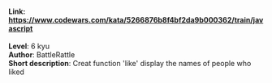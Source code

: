 #### Link: https://www.codewars.com/kata/5266876b8f4bf2da9b000362/train/javascript
**Level**: 6 kyu\
**Author**: BattleRattle\
**Short description**: Creat function 'like' display the names of people who liked
